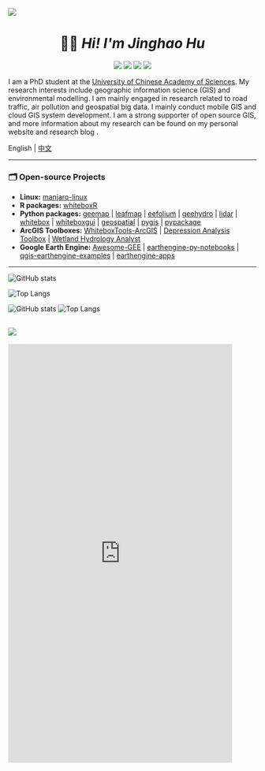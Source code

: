 <!-- [![waylon walker header](https://raw.githubusercontent.com/WaylonWalker/WaylonWalker/main/icon/gh-bannner-light.png)](https://waylonwalker.com) -->
<!-- #  ![](https://sdasddas.oss-cn-hangzhou.aliyuncs.com/keyan/202304080055433.png) -->
<!-- ![](https://sdasddas.oss-cn-hangzhou.aliyuncs.com/keyan/202304080228400.png) -->
![](https://sdasddas.oss-cn-hangzhou.aliyuncs.com/keyan/202304080529901.gif)
<!-- ![](https://sdasddas.oss-cn-hangzhou.aliyuncs.com/keyan/202304080231585.png) -->
<h1 align='center'> 👨‍🎓 <i>Hi! I'm Jinghao Hu</i></h1>
<p align="center">
<a href=""><img src="https://img.shields.io/badge/My-Blog-yellow.svg" /></a>
<a href=""><img src="https://img.shields.io/badge/My-Linkedin-green.svg" /></a>
<a href=""><img src="https://img.shields.io/badge/Donate-Buy me a coffee-red.svg" /></a>
<a href="http://opensource.org/licenses/MIT"><img src="https://visitor-badge.laobi.icu/badge?page_id=hujinghaoabcd.hujinghaoabcd" /></a>
</p>



<!-- <h2 align='center'><i>I'm Jinghao Hu!</i></h2> -->

<!-- ## Introduction - Jinghao Hu  -->

I am a PhD student at the [University of Chinese Academy of Sciences](https://www.ucas.ac.cn/). My research interests include geographic information science (GIS) and environmental modelling. I am mainly engaged in research related to road traffic, air pollution and geospatial big data. I mainly conduct mobile GIS and cloud GIS system development. I am a strong supporter of open source GIS, and more information about my research can be found on my personal website and research blog .

English | [中文](https://github.com/hujinghaoabcd/hujinghaoabcd/blob/main/README_CN.md)

---

### **🗂** Open-source Projects


- **Linux:** [manjaro-linux](https://github.com/giswqs/manjaro-linux)
- **R packages:** [whiteboxR](https://github.com/giswqs/whiteboxR)
- **Python packages:** [geemap](https://github.com/giswqs/geemap) | [leafmap](https://github.com/giswqs/leafmap) | [eefolium](https://github.com/giswqs/eefolium) | [geehydro](https://github.com/giswqs/geehydro) | [lidar](https://github.com/giswqs/lidar) | [whitebox](https://github.com/giswqs/whitebox) | [whiteboxgui](https://github.com/giswqs/whiteboxgui) | [geospatial](https://github.com/giswqs/geospatial) | [pygis](https://github.com/giswqs/pygis) | [pypackage](https://github.com/giswqs/pypackage)
- **ArcGIS Toolboxes:** [WhiteboxTools-ArcGIS](https://github.com/giswqs/WhiteboxTools-ArcGIS) | [Depression Analysis Toolbox](https://github.com/giswqs/Depression-Analysis-Toolbox) | [Wetland Hydrology Analyst](https://github.com/giswqs/Wetland-Hydrology-Analyst-Toolbox)
- **Google Earth Engine:** [Awesome-GEE](https://github.com/giswqs/Awesome-GEE) | [earthengine-py-notebooks](https://github.com/giswqs/earthengine-py-notebooks) | [qgis-earthengine-examples](https://github.com/giswqs/qgis-earthengine-examples) | [earthengine-apps](https://github.com/giswqs/earthengine-apps)


---

![GitHub stats](https://github-readme-stats.vercel.app/api?username=hujinghaoabcd&show_icons=true)

![Top Langs](https://github-readme-stats.vercel.app/api/top-langs/?username=giswqs&hide_progress=true&hide=R,css,Tex,scss,C&langs_count=4)

<!-- // 构建GitHub stats 和Top Langs 在一行 -->
![GitHub stats](https://github-readme-stats.vercel.app/api?username=hujinghaoabcd&show_icons=true) ![Top Langs](https://github-readme-stats.vercel.app/api/top-langs/?username=giswqs&hide_progress=true&hide=R,css,Tex,scss,C&langs_count=4)

<!-- ![image](http://support.supermap.com.cn:8090/iserver/iClient/forJavaScript/web/img/overview/product_overview.png)

![waylon walker header](http://support.supermap.com.cn:8090/iserver/iClient/forJavaScript/web/img/overview/product_overview.png) -->

![](https://sdasddas.oss-cn-hangzhou.aliyuncs.com/keyan/202304080019589.png)
---
<!-- // 添加javascript代码 -->
<!-- <script type="text/javascript" src="https://platform.linkedin.com/badges/js/profile.js" async defer></script> -->
<!-- <script src="https://unpkg.com/leaflet@1.6.0/dist/leaflet.js" integrity="sha512-gZwIG9x3wUXg2hdXF6+rVkLF/0Vi9U8D2Ntg4Ga5I5BZpVkVxlJWbSQtXPSiUTtC0TjtGOmxa1AJPuV0CPthew==" crossorigin=""></script>
<div id="map"></div>
<script>
    var map = L.map('map').setView([51.505, -0.09], 13);
    L.tileLayer('https://{s}.tile.openstreetmap.org/{z}/{x}/{y}.png', {
        attribution: '&copy; <a href="https://www.openstreetmap.org/copyright">OpenStreetMap</a> contributors'
    }).addTo(map);
    L.marker([51.5, -0.09]).addTo(map)
        .bindPopup('A pretty CSS3 popup.<br> Easily customizable.')
        .openPopup();
</script> -->
 <iframe  
 height=850 
 width=90% 
 src="https://www.osgeo.cn/"  
 frameborder=0  
 allowfullscreen>
 </iframe>